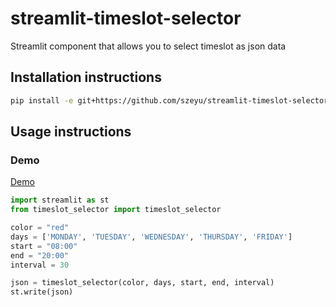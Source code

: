 # streamlit-timeslot-selector

Streamlit component that allows you to select timeslot as json data

## Installation instructions

```sh
pip install -e git+https://github.com/szeyu/streamlit-timeslot-selector.git@main#egg=streamlit-timeslot-selector
```

## Usage instructions

### Demo
[Demo](https://github.com/szeyu/streamlit-timeslot-selector/main/resources/demo.mp4)

```python
import streamlit as st
from timeslot_selector import timeslot_selector

color = "red"
days = ['MONDAY', 'TUESDAY', 'WEDNESDAY', 'THURSDAY', 'FRIDAY']
start = "08:00"
end = "20:00"
interval = 30

json = timeslot_selector(color, days, start, end, interval)
st.write(json)
```
